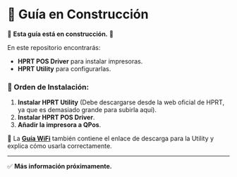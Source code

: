 # 📌 Guía en Construcción

🚧 **Esta guía está en construcción.** 🚧

En este repositorio encontrarás:
- **HPRT POS Driver** para instalar impresoras.
- **HPRT Utility** para configurarlas.

### 🔧 Orden de Instalación:
1. **Instalar HPRT Utility** (Debe descargarse desde la web oficial de HPRT, ya que es demasiado grande para subirla aquí).
2. **Instalar HPRT POS Driver**.
3. **Añadir la impresora a QPos**.

📌 La **[Guía WiFi](./guia.md)** también contiene el enlace de descarga para la Utility y explica cómo usarla correctamente.

---

✅ **Más información próximamente.**
